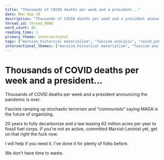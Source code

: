 ```yaml
---
title: "Thousands of COVID deaths per week and a president..."
date: Mon Sep 19
description: "Thousands of COVID deaths per week and a president announcing the pandemic is over."
thread_id: thread_0986
word_count: 82
reading_time: 1
primary_theme: intersectional
tags: ["marxism_historical materialism", "fascism analysis", "covid_public health politics", "organizational theory"]
intersectional_themes: ["marxism_historical materialism", "fascism analysis", "covid_public health politics", "organizational theory"]
---
```


# Thousands of COVID deaths per week and a president...

Thousands of COVID deaths per week and a president announcing the pandemic is over.

Fascists ramping up stochastic terrorism and "communists" saying MAGA is the future of organizing.

20 years to fully decarbonize and a law leasing 62 million acres per year to fossil fuel corps. If you're not an active, committed Marxist-Leninist yet, get on that right the fuck now.

I will help if you need it. I've done it for plenty of folks before.

We don't have time to waste.